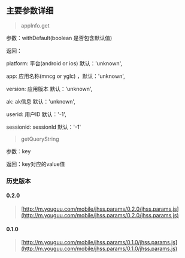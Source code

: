 ## 主要参数详细
> appInfo.get

参数：withDefault(boolean 是否包含默认值)

返回：

platform: 平台(android or ios) 默认：'unknown',

app: 应用名称(mncg or yglc) ，默认：'unknown',

version: 应用版本 默认：'unknown',

ak: ak信息 默认：'unknown',

userid: 用户ID 默认：'-1',

sessionid: sessionId 默认：'-1'

> getQueryString

参数：key

返回：key对应的value值

### 历史版本

#### 0.2.0
> [http://m.youguu.com/mobile/jhss.params/0.2.0/jhss.params.js](http://m.youguu.com/mobile/jhss.params/0.2.0/jhss.params.js)

#### 0.1.0
> [http://m.youguu.com/mobile/jhss.params/0.1.0/jhss.params.js](http://m.youguu.com/mobile/jhss.params/0.1.0/jhss.params.js)
